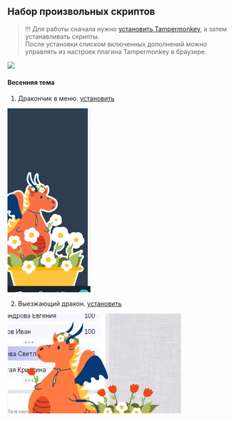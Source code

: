 ## Набор произвольных скриптов

> !!! Для работы сначала нужно [установить Tampermonkey](https://www.tampermonkey.net/), а затем устанавливать скрипты.<br>
> После установки списком включенных дополнений можно управлять из настроек плагина Tampermonkey в браузере.

![](src-img/tampermonkey.png)

#### Весенняя тема

1.  Дракончик в меню. [установить](https://github.com/sdnazarova/saby-customizer/raw/main/SABY-Spring-Dragon.user.js)

![](src-img//Dragon_Menu.png)

2.  Выезжающий дракон. [установить](https://github.com/sdnazarova/saby-customizer/raw/main/SABY-Spring-Dragon-Moovied.user.js)

![](src-img/Dragon_Moovied.png)

